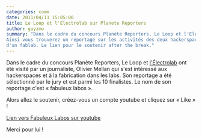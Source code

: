 ```yaml
---
categories: comm
date: 2011/04/11 15:05:00
title: Le Loop et l'Electrolab sur Planete Reporters
author: guyzmo
summary: "Dans le cadre du concours Planète Reporters, Le Loop et l'Electrolab ont reçu la visite de journalistes.
Ainsi vous trouverez un reportage sur les activités des deux hackerspaces et plus particulièrement sur les activités
d'un fablab. Le lien pour le soutenir after the break."
---
```


Dans le cadre du concours Planète Reporters, Le Loop et [l'Électrolab](http://www.electrolab.fr/2011/05/06/our-hackerspace-on-planet-reporter/) ont été visité par un journaliste,
Olivier Mellan qui s'est intéressé aux hackerspaces et à la fabrication dans les labs. Son reportage a
été sélectionné par le jury et est parmi les 10 finalistes. Le nom de son reportage c'est « fabuleux labos ».

Alors allez le soutenir, créez-vous un compte youtube et cliquez sur « Like » !

[Lien vers Fabuleux Labos sur youtube](http://www.youtube.com/watch?v=H6T8ylsz_Z0&html5=True)

Merci pour lui !

